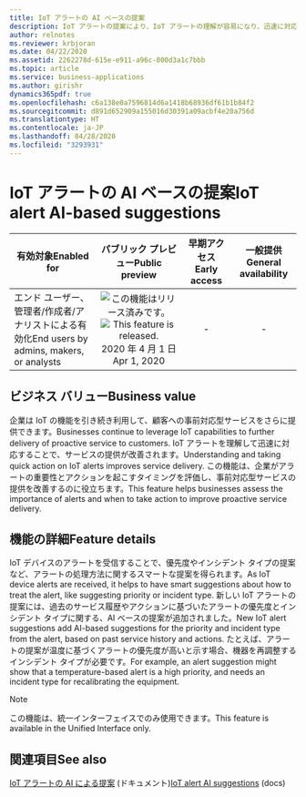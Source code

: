 ```yaml
---
title: IoT アラートの AI ベースの提案
description: IoT アラートの提案により、IoT アラートの理解が容易になり、迅速に対応できます。
author: relnotes
ms.reviewer: krbjoran
ms.date: 04/22/2020
ms.assetid: 2262278d-615e-e911-a96c-000d3a1c7bbb
ms.topic: article
ms.service: business-applications
ms.author: girishr
dynamics365pdf: true
ms.openlocfilehash: c6a138e0a7596814d6a1418b68936df61b1b84f2
ms.sourcegitcommit: d891d652909a155016d30391a09acbf4e20a756d
ms.translationtype: HT
ms.contentlocale: ja-JP
ms.lasthandoff: 04/28/2020
ms.locfileid: "3293931"
---
```

# <a name="iot-alert-ai-based-suggestions"></a><span data-ttu-id="16109-103">IoT アラートの AI ベースの提案</span><span class="sxs-lookup"><span data-stu-id="16109-103">IoT alert AI-based suggestions</span></span>


| <span data-ttu-id="16109-104">有効対象</span><span class="sxs-lookup"><span data-stu-id="16109-104">Enabled for</span></span>    |  <span data-ttu-id="16109-105">パブリック プレビュー</span><span class="sxs-lookup"><span data-stu-id="16109-105">Public preview</span></span> | <span data-ttu-id="16109-106">早期アクセス</span><span class="sxs-lookup"><span data-stu-id="16109-106">Early access</span></span> | <span data-ttu-id="16109-107">一般提供</span><span class="sxs-lookup"><span data-stu-id="16109-107">General availability</span></span> | 
| ---------- | :----------: |:----------: |:----------: |
|<span data-ttu-id="16109-108">エンド ユーザー、管理者/作成者/アナリストによる有効化</span><span class="sxs-lookup"><span data-stu-id="16109-108">End users by admins, makers, or analysts</span></span>|<span data-ttu-id="16109-109">![この機能はリリース済みです。](/dynamics365-release-plan/media/green-checkmark.png "この機能はリリース済みです。")</span><span class="sxs-lookup"><span data-stu-id="16109-109">![This feature is released.](/dynamics365-release-plan/media/green-checkmark.png "This feature is released.")</span></span> <span data-ttu-id="16109-110">2020 年 4 月 1 日</span><span class="sxs-lookup"><span data-stu-id="16109-110">Apr 1, 2020</span></span>|-| -|


## <a name="business-value"></a><span data-ttu-id="16109-111">ビジネス バリュー</span><span class="sxs-lookup"><span data-stu-id="16109-111">Business value</span></span>
<!-- bv start -->
<span data-ttu-id="16109-112">企業は IoT の機能を引き続き利用して、顧客への事前対応型サービスをさらに提供できます。</span><span class="sxs-lookup"><span data-stu-id="16109-112">Businesses continue to leverage IoT capabilities to further delivery of proactive service to customers.</span></span> <span data-ttu-id="16109-113">IoT アラートを理解して迅速に対応することで、サービスの提供が改善されます。</span><span class="sxs-lookup"><span data-stu-id="16109-113">Understanding and taking quick action on IoT alerts improves service delivery.</span></span> <span data-ttu-id="16109-114">この機能は、企業がアラートの重要性とアクションを起こすタイミングを評価し、事前対応型サービスの提供を改善するのに役立ちます。</span><span class="sxs-lookup"><span data-stu-id="16109-114">This feature helps businesses assess the importance of alerts and when to take action to improve proactive service delivery.</span></span>
<!-- bv end -->



## <a name="feature-details"></a><span data-ttu-id="16109-115">機能の詳細</span><span class="sxs-lookup"><span data-stu-id="16109-115">Feature details</span></span>
<!--feature detail start -->
<span data-ttu-id="16109-116">IoT デバイスのアラートを受信することで、優先度やインシデント タイプの提案など、アラートの処理方法に関するスマートな提案を得られます。</span><span class="sxs-lookup"><span data-stu-id="16109-116">As IoT device alerts are received, it helps to have smart suggestions about how to treat the alert, like suggesting priority or incident type.</span></span> <span data-ttu-id="16109-117">新しい IoT アラートの提案には、過去のサービス履歴やアクションに基づいたアラートの優先度とインシデント タイプに関する、AI ベースの提案が追加されました。</span><span class="sxs-lookup"><span data-stu-id="16109-117">New IoT alert suggestions add AI-based suggestions for the priority and incident type from the alert, based on past service history and actions.</span></span> <span data-ttu-id="16109-118">たとえば、アラートの提案が温度に基づくアラートの優先度が高いと示す場合、機器を再調整するインシデント タイプが必要です。</span><span class="sxs-lookup"><span data-stu-id="16109-118">For example, an alert suggestion might show that a temperature-based alert is a high priority, and needs an incident type for recalibrating the equipment.</span></span>
<!--feature detail end -->


> [!NOTE]
> <span data-ttu-id="16109-119">この機能は、統一インターフェイスでのみ使用できます。</span><span class="sxs-lookup"><span data-stu-id="16109-119">This feature is available in the Unified Interface only.</span></span>







## <a name="see-also"></a><span data-ttu-id="16109-120">関連項目</span><span class="sxs-lookup"><span data-stu-id="16109-120">See also</span></span>

<!--docs start-->
<span data-ttu-id="16109-121">[IoT アラートの AI による提案](https://docs.microsoft.com/dynamics365/field-service/iot-alerts-ai-based-suggestions) (ドキュメント)</span><span class="sxs-lookup"><span data-stu-id="16109-121">[IoT alert AI suggestions](https://docs.microsoft.com/dynamics365/field-service/iot-alerts-ai-based-suggestions) (docs)</span></span>
<!--docs end-->

